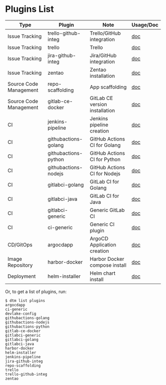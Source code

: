 # Plugins List

| Type                           | Plugin                      | Note                           | Usage/Doc                             |
|--------------------------------|-----------------------------|--------------------------------|---------------------------------------|
| Issue Tracking                 | trello-github-integ         | Trello/GitHub integration      | [doc](trello-github-integ.md)         |
| Issue Tracking                 | trello                      | Trello                         | [doc](trello.md)                      |
| Issue Tracking                 | jira-github-integ           | Jira/GitHub integration        | [doc](jira-github-integ.md)           |
| Issue Tracking                 | zentao                      | Zentao installation            | [doc](zentao.md)                      |
| Source Code Management         | repo-scaffolding            | App scaffolding                | [doc](repo-scaffolding.md)            |
| Source Code Management         | gitlab-ce-docker            | GitLab CE version installation | [doc](gitlab-ce-docker.md)            |
| CI                             | jenkins-pipeline            | Jenkins pipeline creation      | [doc](jenkins-pipeline.md)            |
| CI                             | githubactions-golang        | GitHub Actions CI for Golang   | [doc](githubactions-golang.md)        |
| CI                             | githubactions-python        | GitHub Actions CI for Python   | [doc](githubactions-python.md)        |
| CI                             | githubactions-nodejs        | GitHub Actions CI for Nodejs   | [doc](githubactions-nodejs.md)        |
| CI                             | gitlabci-golang             | GitLab CI for Golang           | [doc](gitlabci-golang.md)             |
| CI                             | gitlabci-java               | GitLab CI for Java             | [doc](gitlabci-java.md)               |
| CI                             | gitlabci-generic            | Generic GitLab CI              | [doc](gitlabci-generic.md)            |
| CI                             | ci-generic                  | Generic CI plugin              | [doc](ci-generic.md)                  |
| CD/GitOps                      | argocdapp                   | ArgoCD Application creation    | [doc](argocdapp.md)                   |
| Image Repository               | harbor-docker               | Harbor Docker compose install  | [doc](harbor-docker.md)               |
| Deployment                     | helm-installer              | Helm chart install             | [doc](helm-installer/helm-installer.md)              |

Or, to get a list of plugins, run:

```shell
$ dtm list plugins
argocdapp
ci-generic
devlake-config
githubactions-golang
githubactions-nodejs
githubactions-python
gitlab-ce-docker
gitlabci-generic
gitlabci-golang
gitlabci-java
harbor-docker
helm-installer
jenkins-pipeline
jira-github-integ
repo-scaffolding
trello
trello-github-integ
zentao
```
